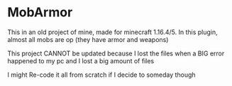 # MobArmor
This in an old project of mine, made for minecraft 1.16.4/5. In this plugin, almost all mobs are op (they have armor and weapons)

This project CANNOT be updated because I lost the files when a BIG error happened to my pc and I lost a big amount of files

I might Re-code it all from scratch if I decide to someday though
